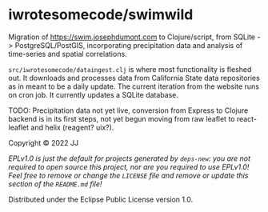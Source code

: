 # iwrotesomecode/swimwild

Migration of https://swim.josephdumont.com to Clojure/script, from SQLite -> PostgreSQL/PostGIS, incorporating precipitation data and analysis of time-series and spatial correlations.

`src/iwrotesomecode/dataingest.clj` is where most functionality is fleshed out. It downloads and processes data from California State data repositories as in meant to be a daily update. The current iteration from the website runs on cron job. It currently updates a SQLite database. 

TODO: Precipitation data not yet live, conversion from Express to Clojure backend is in its first steps, not yet begun moving from raw leaflet to react-leaflet and helix (reagent? uix?). 


<!-- ## Installation -->

<!-- Download from https://github.com/iwrotesomecode/swimwild -->

<!-- ## Usage -->

<!-- FIXME: explanation -->

<!-- Run the project directly, via `:exec-fn`: -->

<!--     $ clojure -X:run-x -->
<!--     Hello, Clojure! -->

<!-- Run the project, overriding the name to be greeted: -->

<!--     $ clojure -X:run-x :name '"Someone"' -->
<!--     Hello, Someone! -->

<!-- Run the project directly, via `:main-opts` (`-m iwrotesomecode.swimwild`): -->

<!--     $ clojure -M:run-m -->
<!--     Hello, World! -->

<!-- Run the project, overriding the name to be greeted: -->

<!--     $ clojure -M:run-m Via-Main -->
<!--     Hello, Via-Main! -->

<!-- Run the project's tests (they'll fail until you edit them): -->

<!--     $ clojure -T:build test -->

<!-- Run the project's CI pipeline and build an uberjar (this will fail until you edit the tests to pass): -->

<!--     $ clojure -T:build ci -->

<!-- This will produce an updated `pom.xml` file with synchronized dependencies inside the `META-INF` -->
<!-- directory inside `target/classes` and the uberjar in `target`. You can update the version (and SCM tag) -->
<!-- information in generated `pom.xml` by updating `build.clj`. -->

<!-- If you don't want the `pom.xml` file in your project, you can remove it. The `ci` task will -->
<!-- still generate a minimal `pom.xml` as part of the `uber` task, unless you remove `version` -->
<!-- from `build.clj`. -->

<!-- Run that uberjar: -->

<!--     $ java -jar target/swimwild-0.1.0-SNAPSHOT.jar -->

<!-- If you remove `version` from `build.clj`, the uberjar will become `target/swimwild-standalone.jar`. -->

<!-- ## Options -->

<!-- FIXME: listing of options this app accepts. -->

<!-- ## Examples -->

<!-- ... -->

<!-- ### Bugs -->

<!-- ... -->

<!-- ### Any Other Sections -->
<!-- ### That You Think -->
<!-- ### Might be Useful -->

<!-- ## License -->

Copyright © 2022 JJ

_EPLv1.0 is just the default for projects generated by `deps-new`: you are not_
_required to open source this project, nor are you required to use EPLv1.0!_
_Feel free to remove or change the `LICENSE` file and remove or update this_
_section of the `README.md` file!_

Distributed under the Eclipse Public License version 1.0.
